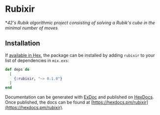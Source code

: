 # Rubixir

**42's Rubik algorithmic project consisting of solving a Rubik's cube in the minimal number of moves*

## Installation

If [available in Hex](https://hex.pm/docs/publish), the package can be installed
by adding `rubixir` to your list of dependencies in `mix.exs`:

```elixir
def deps do
  [
    {:rubixir, "~> 0.1.0"}
  ]
end
```

Documentation can be generated with [ExDoc](https://github.com/elixir-lang/ex_doc)
and published on [HexDocs](https://hexdocs.pm). Once published, the docs can
be found at [https://hexdocs.pm/rubixir](https://hexdocs.pm/rubixir).

